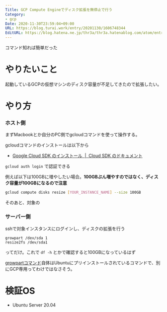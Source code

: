 ```yaml
---
Title: GCP Compute Engineでディスク拡張を無停止で行う
Category:
- gcp
Date: 2020-11-30T23:59:04+09:00
URL: https://blog.turai.work/entry/20201130/1606748344
EditURL: https://blog.hatena.ne.jp/thr3a/thr3a.hatenablog.com/atom/entry/26006613658860392
---
```


コマンド知れば簡単だった

# やりたいこと

起動しているGCPの仮想マシンのディスク容量が不足してきたので拡張したい。

# やり方

### ホスト側

まずMacbookとか自分のPC側でgcloudコマンドを使って操作する。

gcloudコマンドのインストールは以下から

- [Google Cloud SDK のインストール  |  Cloud SDK のドキュメント](https://cloud.google.com/sdk/docs/install?hl=JA)


`gcloud auth login`  で認証できる

例えば以下は100GBに増やしたい場合。**100GBぶん増やすのではなく、ディスク容量が100GBになるので注意**

```sh
gcloud compute disks resize [YOUR_INSTANCE_NAME] --size 100GB
```

そのあと、対象の

### サーバー側

sshで対象インスタンスにログインし、ディスクの拡張を行う

```
growpart /dev/sda 1
resize2fs /dev/sda1
```

ってだけ。これで `df -h` とかで確認すると100GBになっているはず

[growpartコマンド](http://manpages.ubuntu.com/manpages/cosmic/man1/growpart.1.html)自体はUbuntuにプリインストールされているコマンドで、別にGCP専用ってわけではなさそう。

# 検証OS

- Ubuntu Server 20.04
